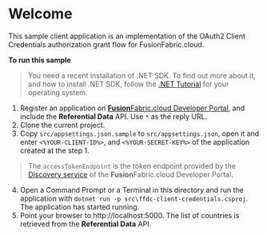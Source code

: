 # Welcome

This sample client application is an implementation of the OAuth2 Client Credentials authorization grant flow for FusionFabric.cloud.

**To run this sample**

> You need a recent installation of .NET SDK. To find out more about it, and how to install .NET SDK, follow the [.NET Tutorial](https://dotnet.microsoft.com/learn/dotnet/hello-world-tutorial/intro) for your operating system.
 
1. Register an application on [**Fusion**Fabric.cloud Developer Portal](https://developer.fusionfabric.cloud), and include the **Referential Data** API. Use `*` as the reply URL.
2. Clone the current project.
3. Copy `src/appsettings.json.sample` to `src/appsettings.json`, open it and enter `<%YOUR-CLIENT-ID%>`, and `<%YOUR-SECRET-KEY%>` of the application created at the step 1.

> The  `accessTokenEndpoint` is the token endpoint provided by the [Discovery service](https://developer.fusionfabric.cloud/documentation?workspace=FusionCreator%20Developer%20Portal&board=Home&uri=oauth2-grants.html#discovery-service) of the **Fusion**Fabric.cloud Developer Portal.

4. Open a Command Prompt or a Terminal in this directory and run the application with `dotnet run -p src\ffdc-client-credentials.csproj`. The application has started running.
5. Point your browser to http://localhost:5000. The list of countries is retrieved from the **Referential Data** API.
